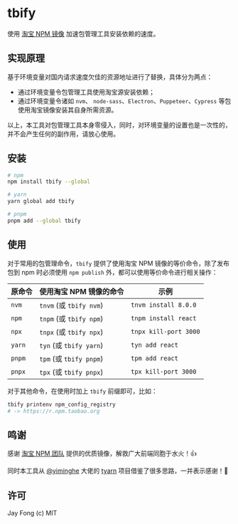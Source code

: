 # tbify

使用 [淘宝 NPM 镜像](https://developer.aliyun.com/mirror/NPM) 加速包管理工具安装依赖的速度。

## 实现原理

基于环境变量对国内请求速度欠佳的资源地址进行了替换，具体分为两点：

- 通过环境变量令包管理工具使用淘宝源安装依赖；
- 通过环境变量令诸如 `nvm`、 `node-sass`、`Electron`、`Puppeteer`、`Cypress` 等包使用淘宝镜像安装其自身所需资源。

以上，本工具对包管理工具本身零侵入，同时，对环境变量的设置也是一次性的，并不会产生任何的副作用，请放心使用。

## 安装

```bash
# npm
npm install tbify --global

# yarn
yarn global add tbify

# pnpm
pnpm add --global tbify
```

## 使用

对于常用的包管理命令，`tbify` 提供了使用淘宝 NPM 镜像的等价命令，除了发布包到 npm 时必须使用 `npm publish` 外，都可以使用等价命令进行相关操作：

| 原命令 | 使用淘宝 NPM 镜像的命令 | 示例                  |
| ------ | ----------------------- | --------------------- |
| `nvm`  | `tnvm` (或 `tbify nvm`) | `tnvm install 8.0.0`  |
| `npm`  | `tnpm` (或 `tbify npm`) | `tnpm install react`  |
| `npx`  | `tnpx` (或 `tbify npx`) | `tnpx kill-port 3000` |
| `yarn` | `tyn` (或 `tbify yarn`) | `tyn add react`       |
| `pnpm` | `tpm` (或 `tbify pnpm`) | `tpm add react`       |
| `pnpx` | `tpx` (或 `tbify pnpx`) | `tpx kill-port 3000`  |

对于其他命令，在使用时加上 `tbify` 前缀即可，比如：

```bash
tbify printenv npm_config_registry
# -> https://r.npm.taobao.org
```

## 鸣谢

感谢 [淘宝 NPM 团队](https://github.com/cnpm) 提供的优质镜像，解救广大前端同胞于水火！👍

同时本工具从 [@yiminghe](https://github.com/yiminghe) 大佬的 [tyarn](https://github.com/yiminghe/tyarn) 项目借鉴了很多思路，一并表示感谢！💐

## 许可

Jay Fong (c) MIT
